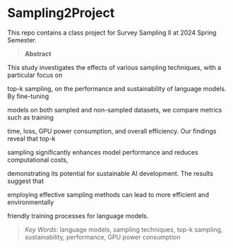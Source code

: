 # Sampling2Project
This repo contains a class project for  Survey Sampling II at 2024 Spring Semester. 



> **Abstract**

This study investigates the effects of various sampling techniques, with
a particular focus on

top-k sampling, on the performance and sustainability of language
models. By fine-tuning

models on both sampled and non-sampled datasets, we compare metrics such
as training

time, loss, GPU power consumption, and overall efficiency. Our findings
reveal that top-k

sampling significantly enhances model performance and reduces
computational costs,

demonstrating its potential for sustainable AI development. The results
suggest that

employing effective sampling methods can lead to more efficient and
environmentally

friendly training processes for language models.

> *Key* *Words*: language models, sampling techniques, top-k sampling,
> sustainability, performance, GPU power consumption

